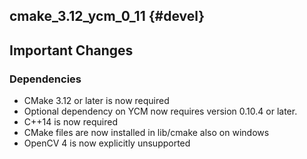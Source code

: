 cmake_3.12_ycm_0_11 {#devel}
------------------

Important Changes
-----------------

### Dependencies

* CMake 3.12 or later is now required
* Optional dependency on YCM now requires version 0.10.4 or later.
* C++14 is now required
* CMake files are now installed in lib/cmake also on windows
* OpenCV 4 is now explicitly unsupported
